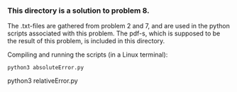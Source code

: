 ### This directory is a solution to problem 8.


The .txt-files are gathered from problem 2 and 7, and are used in the python scripts associated with this problem. The pdf-s, which is supposed to be the result of this problem, is included in this directory.


Compiling and running the scripts (in a Linux terminal):


	python3 absoluteError.py
  
  python3 relativeError.py
